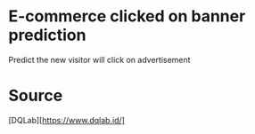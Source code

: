 # E-commerce clicked on banner prediction
Predict the new visitor will click on advertisement
# Source
[DQLab][https://www.dqlab.id/]
